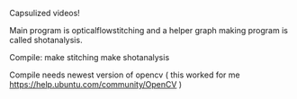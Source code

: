 Capsulized videos!

Main program is opticalflowstitching and a helper graph making program
is called shotanalysis.

Compile:
make stitching
make shotanalysis

Compile needs newest version of opencv ( this worked for me
https://help.ubuntu.com/community/OpenCV )
